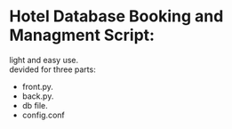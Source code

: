 # Hotel Database Booking and Managment Script:

light and easy use.
<br/>
devided for three parts:
+ front.py.
+ back.py.
+ db file.
+ config.conf

